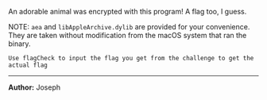 An adorable animal was encrypted with this program! A flag too, I guess.

NOTE: `aea` and `libAppleArchive.dylib` are provided for your convenience. They are taken without modification from the macOS system that ran the binary.

``Use flagCheck to input the flag you get from the challenge to get the actual flag``

---
**Author:** Joseph